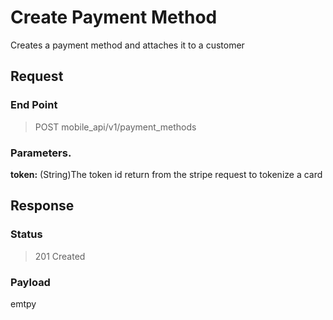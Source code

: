 # Create Payment Method
Creates a payment method and attaches it to a customer 

## Request

### End Point
  > POST mobile_api/v1/payment_methods

### Parameters.

**token:** (String)The token id return from the stripe request to tokenize a card

## Response

### Status

  > 201 Created

### Payload

emtpy

